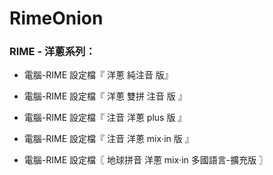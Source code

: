 # RimeOnion
### RIME - 洋蔥系列：

* 電腦-RIME 設定檔『 洋蔥 純注音 版』

* 電腦-RIME 設定檔『 洋蔥 雙拼 注音 版 』

* 電腦-RIME 設定檔『 注音 洋蔥 plus 版 』

* 電腦-RIME 設定檔『 注音 洋蔥 mix‧in 版 』

* 電腦-RIME 設定檔〖 地球拼音 洋蔥 mix‧in 多國語言-擴充版 〗
